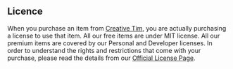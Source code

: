 ## Licence

 When you purchase an item from <a href="https://creative-tim.com/" target="_blank">Creative Tim</a>,
 you are actually purchasing a license to use that item.
 All our free items are under MIT license.
 All our premium items are covered by our Personal and Developer licenses.
 In order to understand the rights and restrictions that come with your purchase, please read the details from our <a href="https://www.creative-tim.com/license?ref=license-page-pd-pro" target="_blank">Official License Page</a>.